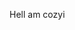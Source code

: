 Hell am cozyi
<!---
Cozyi/Cozyi is a ✨ special ✨ repository because its `README.md` (this file) appears on your GitHub profile.
You can click the Preview link to take a look at your changes.
--->
